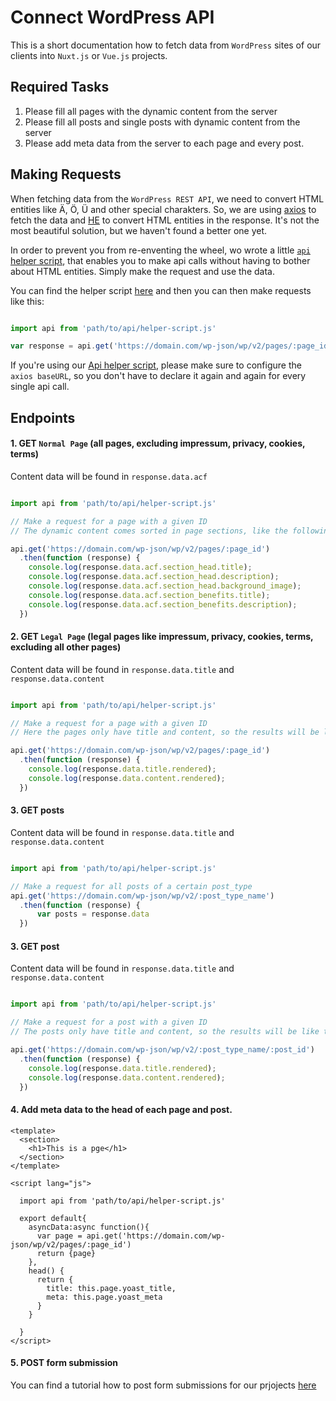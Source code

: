 # Connect WordPress API

This is a short documentation how to fetch data from `WordPress` sites of our clients into `Nuxt.js` or `Vue.js` projects.

## Required Tasks

1. Please fill all pages with the dynamic content from the server
2. Please fill all posts and single posts with dynamic content from the server
3. Please add meta data from the server to each page and every post.

## Making Requests

When fetching data from the `WordPress REST API`, we need to convert HTML entities like Ä, Ö, Ü and other special charakters. 
So, we are using [axios](https://www.npmjs.com/package/axios) to fetch the data and [HE](https://www.npmjs.com/package/he) to convert HTML entities in the response. It's not the most beautiful solution, but we haven't found a better one yet.

In order to prevent you from re-enventing the wheel, wo wrote a little [`api` helper script](https://github.com/Webhikers/wp-api-doc/blob/main/api.js), that enables you to make api calls without having to bother about HTML entities. Simply make the request and use the data.

You can find the helper script [here](https://github.com/Webhikers/wp-api-doc/blob/main/api.js) and then you can then make requests like this:

```javascript

import api from 'path/to/api/helper-script.js'

var response = api.get('https://domain.com/wp-json/wp/v2/pages/:page_id')

```
If you're using our [Api helper script](https://github.com/Webhikers/wp-api-doc/blob/main/api.js), please make sure to configure the `axios baseURL`, so you don't have to declare it again and again for every single api call.

## Endpoints

#### 1. GET `Normal Page` (all pages, excluding impressum, privacy, cookies, terms)

Content data will be found in `response.data.acf`

```javascript

import api from 'path/to/api/helper-script.js'

// Make a request for a page with a given ID
// The dynamic content comes sorted in page sections, like the following

api.get('https://domain.com/wp-json/wp/v2/pages/:page_id')
  .then(function (response) {
    console.log(response.data.acf.section_head.title);
    console.log(response.data.acf.section_head.description);
    console.log(response.data.acf.section_head.background_image);
    console.log(response.data.acf.section_benefits.title); 
    console.log(response.data.acf.section_benefits.description); 
  })
```

#### 2. GET `Legal Page` (legal pages like impressum, privacy, cookies, terms, excluding all other pages)

Content data will be found in `response.data.title` and `response.data.content`

```javascript

import api from 'path/to/api/helper-script.js'

// Make a request for a page with a given ID
// Here the pages only have title and content, so the results will be like the following

api.get('https://domain.com/wp-json/wp/v2/pages/:page_id')
  .then(function (response) {
    console.log(response.data.title.rendered);
    console.log(response.data.content.rendered);
  })
```

#### 3. GET posts

Content data will be found in `response.data.title` and `response.data.content`

```javascript

import api from 'path/to/api/helper-script.js'

// Make a request for all posts of a certain post_type
api.get('https://domain.com/wp-json/wp/v2/:post_type_name')
  .then(function (response) {
      var posts = response.data
  })
```

#### 3. GET post

Content data will be found in `response.data.title` and `response.data.content`

```javascript

import api from 'path/to/api/helper-script.js'

// Make a request for a post with a given ID
// The posts only have title and content, so the results will be like the following

api.get('https://domain.com/wp-json/wp/v2/:post_type_name/:post_id')
  .then(function (response) {
    console.log(response.data.title.rendered);
    console.log(response.data.content.rendered);
  })
```

#### 4. Add meta data to the head of each page and post. 

```vue
<template>
  <section>
    <h1>This is a pge</h1>
  </section>
</template>

<script lang="js">

  import api from 'path/to/api/helper-script.js'

  export default{
    asyncData:async function(){      
      var page = api.get('https://domain.com/wp-json/wp/v2/pages/:page_id')      
      return {page}      
    },
    head() {
      return {
        title: this.page.yoast_title,
        meta: this.page.yoast_meta
      }
    }

  }
</script>

```

#### 5. POST form submission

You can find a tutorial how to post form submissions for our prjojects [here](https://github.com/Webhikers/bootstrap-vue-cf7)
